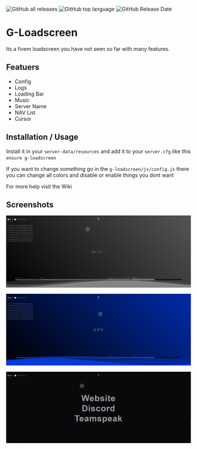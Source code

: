 <img alt="GitHub all releases" src="https://img.shields.io/github/downloads/E2Ghibli/g-loadscreen/total"> <img alt="GitHub top language" src="https://img.shields.io/github/languages/top/E2Ghibli/g-loadscreen"> <img alt="GitHub Release Date" src="https://img.shields.io/github/release-date/E2Ghibli/g-loadscreen">

# G-Loadscreen

Its a fivem loadscreen you have not seen so far with many features.



## Featuers

- Config
- Logs
- Loading Bar
- Music
- Server Name
- NAV List
- Cursor




## Installation / Usage

Install it in your `server-data/resources` and add it to your `server.cfg` like this `ensure g-loadscreen`

If you want to change something go in the `g-loadscreen/js/config.js` there you can change all colors and disable or enable things you dont want

For more help visit the Wiki

## Screenshots

![g-loadscreen grey](https://raw.githubusercontent.com/E2Ghibli/g-loadscreen/main/.github/grey.png)

![g-loadscreen blue](https://raw.githubusercontent.com/E2Ghibli/g-loadscreen/main/.github/blue.png)

![g-loadscreen navlist](https://raw.githubusercontent.com/E2Ghibli/g-loadscreen/main/.github/navlist.png)
